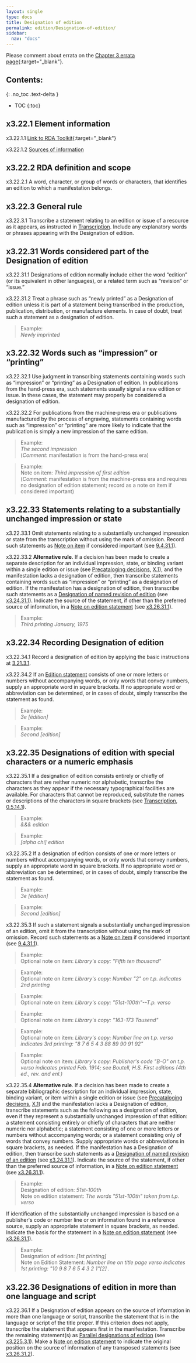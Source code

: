 ```yaml
---
layout: single
type: docs
title: Designation of edition
permalink: edition/Designation-of-edition/
sidebar:
  nav: "docs"
---
```


Please comment about errata on the [Chapter 3 errata page](https://docs.google.com/document/d/1DqZ9-Ti8K8sHmcmPWpP4tH-ENfIOKGhHwR9XuZ9HwOk/edit#heading=h.y9tq13adqpk){:target="_blank"}.

## Contents:
{: .no_toc .text-delta }

- TOC
{:toc}

## x3.22.1 Element information

<a name="x3.22.1.1">x3.22.1.1</a> [Link to RDA Toolkit](https://beta.rdatoolkit.org/Content/Index?externalId=en-US_ala-3f4a6575-8253-3866-a8f6-ce255dcb094c#){:target="_blank"}

<a name="x3.22.1.2">x3.22.1.2</a> [Sources of information](/DCRMR/edition/)

## x3.22.2 RDA definition and scope

<a name="x3.22.2.1">x3.22.2.1</a> A word, character, or group of words or characters, that identifies an edition to which a manifestation belongs.

## x3.22.3 General rule

<a name="x3.22.3.1">x3.22.3.1</a> Transcribe a statement relating to an edition or issue of a  resource as it appears, as instructed in [Transcription](/DCRMR/general-rules/Transcription/). Include any explanatory words or phrases appearing with the Designation of edition.

## x3.22.31 Words considered part of the Designation of edition

<a name="x3.22.31.1">x3.22.31.1</a> Designations of edition normally include either the word “edition” (or its equivalent in other languages), or a related term such as “revision” or “issue.” 

<a name="x3.22.31.2">x3.22.31.2</a> Treat a phrase such as “newly printed” as a Designation of edition unless it is
part of a statement being transcribed in the production, publication, distribution, or manufacture elements.  In case of doubt, treat such a statement as a designation of edition.

>Example:  
><CITE>Newly imprinted</CITE>

## x3.22.32 Words such as “impression” or “printing”

<a name="x3.22.32.1">x3.22.32.1</a> Use judgment in transcribing statements containing words such as “impression” or “printing” as a Designation of edition. In publications from the hand‐press era, such statements usually signal a new edition or issue. In these cases, the statement may properly be considered a designation of edition.

<a name="x3.22.32.2">x3.22.32.2</a> For publications from the machine‐press era or publications manufactured by the process of engraving, statements containing words such as “impression” or “printing” are more likely to indicate that the publication is simply a new impression of the same edition. 

>Example:  
><CITE>The second impression</CITE>  
>(*Comment*: manifestation is from the hand-press era)

>Example:  
>Note on item: <CITE>Third impression of first edition</CITE>  
>(*Comment*: manifestation is from the machine-press era and requires no designation of edition statement; record as a note on item if considered important)

## x3.22.33 Statements relating to a substantially unchanged impression or state

<a name="x3.22.33.1">x3.22.33.1</a> Omit statements relating to a substantially unchanged impression or state from the transcription without using the mark of omission.  Record such statements as [Note on item](/DCRMR/additional-notes/Note-on-item/) if considered important (see [9.4.31.1](/DCRMR/additional-notes/Note-on-item/#9.4.31.1)).

<a name="x3.22.33.2">x3.22.33.2</a> **Alternative rule**. If a decision has been made to create a separate description for an individual impression, state, or binding variant within a single edition or issue (see [Precataloging decisions](/DCRMR/introduction/#x-precataloging-decisions), [X.1](/DCRMR/introduction/#x-precataloging-decisions)), and the manifestation lacks a designation of edition, then transcribe statements containing words such as “impression” or “printing” as a designation of edition. If the manifestation has a designation of edition, then transcribe such statements as a [Designation of named revision of edition](/DCRMR/edition/Designation-of-named-revision-of-edition/) (see [x3.24.31.1](/DCRMR/edition/Designation-of-named-revision-of-edition/#x3.24.31.1)).  Indicate the source of the statement, if other than the preferred source of information, in a [Note on edition statement](/DCRMR/edition/Note-on-edition-statement/) (see [x3.26.31.1](/DCRMR/edition/Note-on-edition-statement/#x3.26.31.1)).

>Example:  
><CITE>Third printing January, 1975</CITE>

## x3.22.34 Recording Designation of edition

<a name="x3.22.34.1">x3.22.34.1</a> Record a designation of edition by applying the basic instructions at [3.21.3.1](/DCRMR/edition/Designation-of-edition/#3.21.3.1).  

<a name="x3.22.34.2">x3.22.34.2</a> If an [Edition statement](/DCRMR/edition/Edition-statement/) consists of one or more letters or numbers without accompanying words, or only words that convey numbers, supply an appropriate word in square brackets. If no appropriate word or abbreviation can be determined, or in cases of doubt, simply transcribe the statement as found.

>Example:  
><CITE>3e [édition]</CITE>

>Example:  
><CITE>Second [edition]</CITE>

## x3.22.35 Designations of edition with special characters or a numeric emphasis

<a name="x3.22.35.1">x3.22.35.1</a> If a designation of edition consists entirely or chiefly of characters that are neither numeric nor alphabetic, transcribe the characters as they appear if the necessary typographical facilities are available. For characters that cannot be reproduced, substitute the names or descriptions of the characters in square brackets (see [Transcription](/DCRMR/general-rules/Transcription/), [0.5.14.1](/DCRMR/general-rules/Transcription/#0.5.14.1)).

>Example:  
><CITE>&&& edition</CITE>

>Example:  
><CITE>[alpha chi] edition</CITE>

<a name="x3.22.35.2">x3.22.35.2</a> If a designation of edition consists of one or more letters or numbers without accompanying words, or only words that convey numbers, supply an appropriate word in square brackets. If no appropriate word or abbreviation can be determined, or in cases of doubt, simply transcribe the statement as found. 

>Example:  
><CITE>3e [édition]</CITE>

>Example:  
><CITE>Second [edition]</CITE>

<a name="x3.22.35.3">x3.22.35.3</a> If such a statement signals a substantially unchanged impression of an edition,
omit it from the transcription without using the mark of omission.  Record such statements as a [Note on item](/DCRMR/additional-notes/Note-on-item/) if considered important (see [9.4.31.1](/DCRMR/additional-notes/Note-on-item/#9.4.31.1)).

>Example:  
>Optional note on item: <CITE>Library's copy: "Fifth ten thousand"</CITE>
 
>Example:  
>Optional note on item: <CITE>Library's copy: Number "2" on t.p. indicates 2nd printing</CITE>

>Example:  
>Optional note on item: <CITE>Library's copy: "51st-100th"--T.p. verso</CITE>

>Example:  
>Optional note on item: <CITE>Library's copy: "163-173 Tausend"</CITE>

>Example:  
>Optional note on item: <CITE>Library's copy: Number line on t.p. verso indicates 3rd printing: "8 7 6 5 4 3 88 89 90 91 92"</CITE>
 
>Example:  
>Optional note on item: <CITE>Library's copy: Publisher's code "B-O" on t.p. verso indicates printed Feb. 1914; see Boutell, H.S. First editions (4th ed., rev. and enl.)</CITE>  

<a name="x3.22.35.4">x3.22.35.4</a> **Alternative rule**. If a decision has been made to create a separate bibliographic description for an individual impression, state, binding variant, or item within a single edition or issue (see [Precataloging decisions](/DCRMR/introduction/#x-precataloging-decisions), [X.1](/DCRMR/introduction/#x-precataloging-decisions)) and the manifestation lacks a Designation of edition, transcribe statements such as the following as a designation of edition, even if they represent a substantially unchanged impression of that edition: a statement consisting entirely or chiefly of characters that are neither numeric nor alphabetic; a statement consisting of one or more letters or numbers without accompanying words; or a statement consisting only of words that convey numbers. Supply appropriate words or abbreviations in square brackets, as needed.  If the manifestation has a Designation of edition, then transcribe such statements as a [Designation of named revision of an edition](/DCRMR/edition/Designation-of-named-revision-of-edition/) (see [x3.24.31.1](/DCRMR/edition/Designation-of-named-revision-of-edition/#x3.24.31.1)). Indicate the source of the statement, if other than the preferred source of information, in a [Note on edition statement](/DCRMR/edition/Note-on-edition-statement/) (see [x3.26.31.1](/DCRMR/edition/Note-on-edition-statement/#x3.26.31.1)).

>Example:  
>Designation of edition: <CITE>51st-100th</CITE>  
>Note on edition statement: <CITE>The words "51st-100th" taken from t.p. verso</CITE>

If identification of the substantially unchanged impression is based on a publisherʹs code or number line or on information found in a reference source, supply an
appropriate statement in square brackets, as needed. Indicate the basis for the statement in a [Note on edition statement](/DCRMR/edition/Note-on-edition-statement/) (see [x3.26.31.1](/DCRMR/edition/Note-on-edition-statement/#x3.26.31.1)).

>Example:  
>Designation of edition: <CITE>[1st printing]</CITE>  
>Note on Edition Statement: <CITE>Number line on title page verso indicates 1st printing: "10 9 8 7 6 5 4 3 2 1"[2] .</CITE>

## x3.22.36 Designations of edition in more than one language and script

<a name="x3.22.36.1">x3.22.36.1</a> If a Designation of edition appears on the source of information in more than one language or script, transcribe the statement that is in the language or script of the title proper. If this criterion does not apply, transcribe the statement that appears first in the manifestation. Transcribe the remaining statement(s) as [Parallel designations of edition](/DCRMR/edition/Parallel-designation-of-edition/) (see [x3.225.3.1](/DCRMR/edition/Parallel-designation-of-edition/#x3.225.3.1)). Make a [Note on edition statement](/DCRMR/edition/Note-on-edition-statement/) to indicate the original position on the source of information of any transposed statements (see [x3.26.31.2](/DCRMR/edition/Note-on-edition-statement/#x3.26.31.2)).
